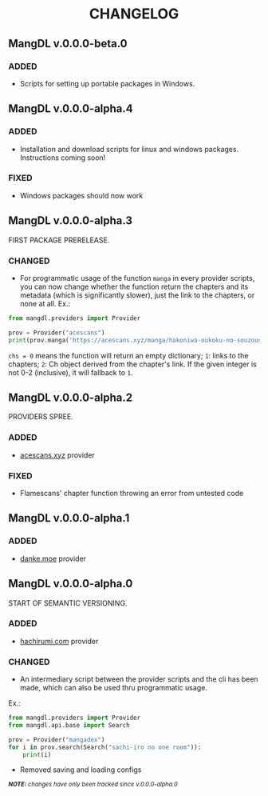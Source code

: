 <h1 align="center" style="font-weight: bold">
    CHANGELOG
</h1>

## **MangDL v.0.0.0-beta.0**

### **ADDED**

- Scripts for setting up portable packages in Windows.

## **MangDL v.0.0.0-alpha.4**

### **ADDED**

- Installation and download scripts for linux and windows packages. Instructions coming soon!

### **FIXED**

- Windows packages should now work

## **MangDL v.0.0.0-alpha.3**

FIRST PACKAGE PRERELEASE.

### **CHANGED**

- For programmatic usage of the function `manga` in every provider scripts, you can now change whether the function return the chapters and its metadata (which is significantly slower), just the link to the chapters, or none at all.
Ex.:

```python
from mangdl.providers import Provider

prov = Provider("acescans")
print(prov.manga('https://acescans.xyz/manga/hakoniwa-oukoku-no-souzoushu-sama/', chs=0))
```

`chs = 0` means the function will return an empty dictionary; `1`: links to the chapters; `2`: Ch object derived from the chapter's link. If the given integer is not 0-2 (inclusive), it will fallback to `1`.

## **MangDL v.0.0.0-alpha.2**

PROVIDERS SPREE.

### **ADDED**

- <a target="_blank" href="https://acescans.xyz">acescans.xyz</a> provider

### **FIXED**

- Flamescans' chapter function throwing an error from untested code

## **MangDL v.0.0.0-alpha.1**

### **ADDED**

-  <a target="_blank" href="https://danke.moe">danke.moe</a> provider

## **MangDL v.0.0.0-alpha.0**

START OF SEMANTIC VERSIONING.

### **ADDED**

- <a target="_blank" href="https://hachirumi.com">hachirumi.com</a> provider

### **CHANGED**

- An intermediary script between the provider scripts and the cli has been made, which can also be used thru programmatic usage.

Ex.:

```python
from mangdl.providers import Provider
from mangdl.api.base import Search

prov = Provider("mangadex")
for i in prov.search(Search("sachi-iro no one room")):
    print(i)
```

- Removed saving and loading configs

<sub>
    <i>
        <b>NOTE:</b> changes have only been tracked since v.0.0.0-alpha.0
    </i>
</sub>
